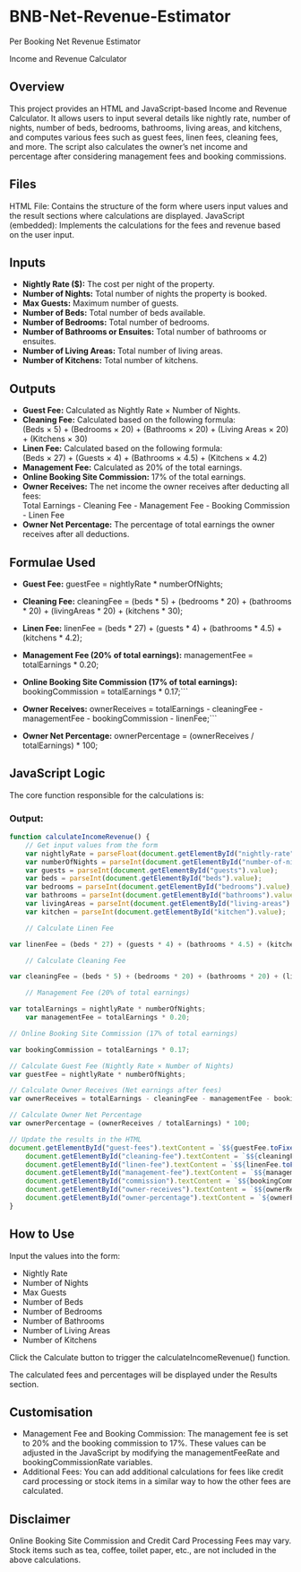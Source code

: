 # BNB-Net-Revenue-Estimator
Per Booking Net Revenue Estimator

Income and Revenue Calculator
## Overview
This project provides an HTML and JavaScript-based Income and Revenue Calculator. It allows users to input several details like nightly rate, number of nights, number of beds, bedrooms, bathrooms, living areas, and kitchens, and computes various fees such as guest fees, linen fees, cleaning fees, and more. The script also calculates the owner’s net income and percentage after considering management fees and booking commissions.

## Files
HTML File: Contains the structure of the form where users input values and the result sections where calculations are displayed.
JavaScript (embedded): Implements the calculations for the fees and revenue based on the user input.
## Inputs
- **Nightly Rate ($):** The cost per night of the property.
- **Number of Nights:** Total number of nights the property is booked.
- **Max Guests:** Maximum number of guests.
- **Number of Beds:** Total number of beds available.
- **Number of Bedrooms:** Total number of bedrooms.
- **Number of Bathrooms or Ensuites:** Total number of bathrooms or ensuites.
- **Number of Living Areas:** Total number of living areas.
- **Number of Kitchens:** Total number of kitchens.

## Outputs
- **Guest Fee:** Calculated as Nightly Rate × Number of Nights.
- **Cleaning Fee:** Calculated based on the following formula:  
  (Beds × 5) + (Bedrooms × 20) + (Bathrooms × 20) + (Living Areas × 20) + (Kitchens × 30)
- **Linen Fee:** Calculated based on the following formula:  
  (Beds × 27) + (Guests × 4) + (Bathrooms × 4.5) + (Kitchens × 4.2)
- **Management Fee:** Calculated as 20% of the total earnings.
- **Online Booking Site Commission:** 17% of the total earnings.
- **Owner Receives:** The net income the owner receives after deducting all fees:  
  Total Earnings - Cleaning Fee - Management Fee - Booking Commission - Linen Fee
- **Owner Net Percentage:** The percentage of total earnings the owner receives after all deductions.


## Formulae Used
- **Guest Fee:**
guestFee = nightlyRate * numberOfNights;

- **Cleaning Fee:**
cleaningFee = (beds * 5) + (bedrooms * 20) + (bathrooms * 20) + (livingAreas * 20) + (kitchens * 30);

- **Linen Fee:**
linenFee = (beds * 27) + (guests * 4) + (bathrooms * 4.5) + (kitchens * 4.2);

- **Management Fee (20% of total earnings):**
managementFee = totalEarnings * 0.20;

- **Online Booking Site Commission (17% of total earnings):**
bookingCommission = totalEarnings * 0.17;```

- **Owner Receives:**
ownerReceives = totalEarnings - cleaningFee - managementFee - bookingCommission - linenFee;```

- **Owner Net Percentage:**
ownerPercentage = (ownerReceives / totalEarnings) * 100;


## JavaScript Logic
The core function responsible for the calculations is:
### Output:

```javascript
function calculateIncomeRevenue() {
    // Get input values from the form
    var nightlyRate = parseFloat(document.getElementById("nightly-rate").value);
    var numberOfNights = parseInt(document.getElementById("number-of-nights").value);
    var guests = parseInt(document.getElementById("guests").value);
    var beds = parseInt(document.getElementById("beds").value);
    var bedrooms = parseInt(document.getElementById("bedrooms").value);  
    var bathrooms = parseInt(document.getElementById("bathrooms").value);
    var livingAreas = parseInt(document.getElementById("living-areas").value);  
    var kitchen = parseInt(document.getElementById("kitchen").value);

    // Calculate Linen Fee

var linenFee = (beds * 27) + (guests * 4) + (bathrooms * 4.5) + (kitchen * 4.2);

    // Calculate Cleaning Fee

var cleaningFee = (beds * 5) + (bedrooms * 20) + (bathrooms * 20) + (livingAreas * 20) + (kitchen * 30);

    // Management Fee (20% of total earnings)

var totalEarnings = nightlyRate * numberOfNights;
    var managementFee = totalEarnings * 0.20;

// Online Booking Site Commission (17% of total earnings)

var bookingCommission = totalEarnings * 0.17;

// Calculate Guest Fee (Nightly Rate × Number of Nights)
var guestFee = nightlyRate * numberOfNights;

// Calculate Owner Receives (Net earnings after fees)
var ownerReceives = totalEarnings - cleaningFee - managementFee - bookingCommission - linenFee;

// Calculate Owner Net Percentage
var ownerPercentage = (ownerReceives / totalEarnings) * 100;

// Update the results in the HTML
document.getElementById("guest-fees").textContent = `$${guestFee.toFixed(2)}`;
    document.getElementById("cleaning-fee").textContent = `$${cleaningFee.toFixed(2)}`;
    document.getElementById("linen-fee").textContent = `$${linenFee.toFixed(2)}`;
    document.getElementById("management-fee").textContent = `$${managementFee.toFixed(2)}`;
    document.getElementById("commission").textContent = `$${bookingCommission.toFixed(2)}`;
    document.getElementById("owner-receives").textContent = `$${ownerReceives.toFixed(2)}`;
    document.getElementById("owner-percentage").textContent = `${ownerPercentage.toFixed(2)}%`;
}
```

## How to Use
Input the values into the form:

- Nightly Rate
- Number of Nights
- Max Guests
- Number of Beds
- Number of Bedrooms
- Number of Bathrooms
- Number of Living Areas
- Number of Kitchens

Click the Calculate button to trigger the calculateIncomeRevenue() function.

The calculated fees and percentages will be displayed under the Results section.

## Customisation
- Management Fee and Booking Commission: The management fee is set to 20% and the booking commission to 17%. These values can be adjusted in the JavaScript by modifying the managementFeeRate and bookingCommissionRate variables.
- Additional Fees: You can add additional calculations for fees like credit card processing or stock items in a similar way to how the other fees are calculated.
## Disclaimer
Online Booking Site Commission and Credit Card Processing Fees may vary. Stock items such as tea, coffee, toilet paper, etc., are not included in the above calculations.
